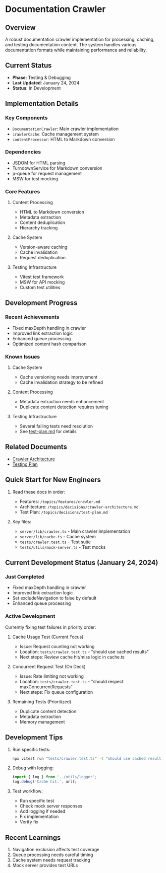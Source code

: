 # Documentation Crawler

## Overview
A robust documentation crawler implementation for processing, caching, and testing documentation content. The system handles various documentation formats while maintaining performance and reliability.

## Current Status
- **Phase**: Testing & Debugging
- **Last Updated**: January 24, 2024
- **Status**: In Development

## Implementation Details

### Key Components
- `DocumentationCrawler`: Main crawler implementation
- `crawlerCache`: Cache management system
- `contentProcessor`: HTML to Markdown conversion

### Dependencies
- JSDOM for HTML parsing
- TurndownService for Markdown conversion
- p-queue for request management
- MSW for test mocking

### Core Features
1. Content Processing
   - HTML to Markdown conversion
   - Metadata extraction
   - Content deduplication
   - Hierarchy tracking

2. Cache System
   - Version-aware caching
   - Cache invalidation
   - Request deduplication

3. Testing Infrastructure
   - Vitest test framework
   - MSW for API mocking
   - Custom test utilities

## Development Progress

### Recent Achievements
- Fixed maxDepth handling in crawler
- Improved link extraction logic
- Enhanced queue processing
- Optimized content hash comparison

### Known Issues
1. Cache System
   - Cache versioning needs improvement
   - Cache invalidation strategy to be refined

2. Content Processing
   - Metadata extraction needs enhancement
   - Duplicate content detection requires tuning

3. Testing Infrastructure
   - Several failing tests need resolution
   - See [test-plan.md](../decisions/test-plan.md) for details

## Related Documents
- [Crawler Architecture](../decisions/crawler-architecture.md)
- [Testing Plan](../decisions/test-plan.md) 






## Quick Start for New Engineers
1. Read these docs in order:
   - Features: `/topics/features/crawler.md`
   - Architecture: `/topics/decisions/crawler-architecture.md`
   - Test Plan: `/topics/decisions/test-plan.md`

2. Key files:
   - `server/lib/crawler.ts` - Main crawler implementation
   - `server/lib/cache.ts` - Cache system
   - `tests/crawler.test.ts` - Test suite
   - `tests/utils/mock-server.ts` - Test mocks

## Current Development Status (January 24, 2024)

### Just Completed
- Fixed maxDepth handling in crawler
- Improved link extraction logic
- Set excludeNavigation to false by default
- Enhanced queue processing

### Active Development
Currently fixing test failures in priority order:

1. Cache Usage Test (Current Focus)
   - Issue: Request counting not working
   - Location: `tests/crawler.test.ts` - "should use cached results"
   - Next steps: Review cache hit/miss logic in cache.ts

2. Concurrent Request Test (On Deck)
   - Issue: Rate limiting not working
   - Location: `tests/crawler.test.ts` - "should respect maxConcurrentRequests"
   - Next steps: Fix queue configuration

3. Remaining Tests (Prioritized)
   - Duplicate content detection
   - Metadata extraction
   - Memory management

## Development Tips
1. Run specific tests:
   ```bash
   npx vitest run "tests/crawler.test.ts" -t "should use cached results"
   ```

2. Debug with logging:
   ```typescript
   import { log } from '../utils/logger';
   log.debug('Cache hit:', url);
   ```

3. Test workflow:
   - Run specific test
   - Check mock server responses
   - Add logging if needed
   - Fix implementation
   - Verify fix

## Recent Learnings
1. Navigation exclusion affects test coverage
2. Queue processing needs careful timing
3. Cache system needs request tracking
4. Mock server provides test URLs 